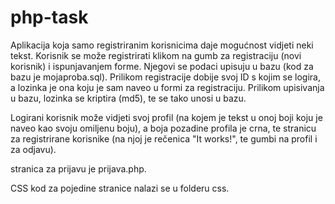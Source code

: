 # php-task
Aplikacija koja samo registriranim korisnicima daje mogućnost vidjeti neki tekst.
Korisnik se može registrirati klikom na gumb za registraciju (novi korisnik) i ispunjavanjem
forme. Njegovi se podaci upisuju u bazu (kod za bazu je mojaproba.sql). Prilikom registracije
dobije svoj ID s kojim se logira, a lozinka je ona koju je sam naveo u formi za registraciju.
Prilikom upisivanja u bazu, lozinka se kriptira (md5), te se tako unosi u bazu.

Logirani korisnik može vidjeti svoj profil (na kojem je tekst u onoj boji koju je naveo kao
svoju omiljenu boju), a boja pozadine profila je crna, te stranicu za registrirane korisnike
(na njoj je rečenica "It works!", te gumbi na profil i za odjavu).

stranica za prijavu je prijava.php.

CSS kod za pojedine stranice nalazi se u folderu css.

